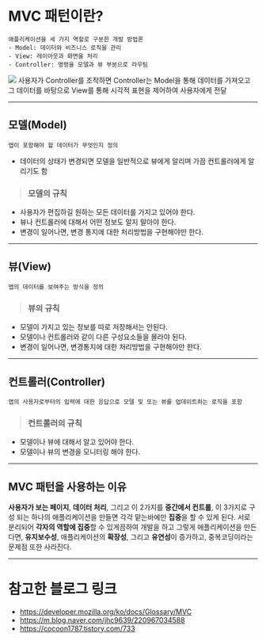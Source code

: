 # MVC 패턴이란?

```
애플리케이션을 세 가지 역할로 구분한 개발 방법론
- Model: 데이터와 비즈니스 로직을 관리
- View: 레이아웃과 화면을 처리
- Controller: 명령을 모델과 뷰 부분으로 라우팅
```

![](https://velog.velcdn.com/images/blooper20/post/3642ba8b-4c15-4e48-9ed3-286e3e625514/image.png)
사용자가 Controller를 조작하면 Controller는 Model을 통해 데이터를 가져오고 그 데이터를 바탕으로 View를 통해 시각적 표현을 제어하여 사용자에게 전달

---

## 모델(Model)

```
앱이 포함해야 할 데이터가 무엇인지 정의
```

- 데이터의 상태가 변경되면 모델을 일반적으로 뷰에게 알리며 가끔 컨트롤러에게 알리기도 함

> ### 모델의 규칙

- 사용자가 편집하길 원하는 모든 데이터를 가지고 있어야 한다.
- 뷰나 컨트롤러에 대해서 어떤 정보도 알지 말아야 한다.
- 변경이 일어나면, 변경 통지에 대한 처리방법을 구현해야만 한다.

---

## 뷰(View)

```
앱의 데이터를 보여주는 방식을 정의
```

> ### 뷰의 규칙

- 모델이 가지고 있는 정보를 따로 저장해서는 안된다.
- 모델이나 컨트롤러와 같이 다른 구성요소들을 몰라야 된다.
- 변경이 일어나면, 변경통지에 대한 처리방법을 구현해야만 한다.

---

## 컨트롤러(Controller)

```
앱의 사용자로부터의 입력에 대한 응답으로 모델 및 또는 뷰를 업데이트하는 로직을 포함
```

> ### 컨트롤러의 규칙

- 모델이나 뷰에 대해서 알고 있어야 한다.
- 모델이나 뷰의 변경을 모니터링 해야 한다.

---

## MVC 패턴을 사용하는 이유

**사용자가 보는 페이지**, **데이터 처리**, 그리고 이 2가지를 **중간에서 컨트롤**, 이 3가지로 구성 되는 하나의 애플리케이션을 만들면 각각 맡는바에만 **집중**을 할 수 있게 된다.
서로 분리되어 **각자의 역할에 집중**할 수 있게끔하여 개발을 하고 그렇게 애플리케이션을 만든다면, **유지보수성**, 애플리케이션의 **확장성**, 그리고 **유연성**이 증가하고, 중복코딩이라는 문제점 또한 사라진다.

---

# 참고한 블로그 링크

- https://developer.mozilla.org/ko/docs/Glossary/MVC
- https://m.blog.naver.com/jhc9639/220967034588
- https://cocoon1787.tistory.com/733
